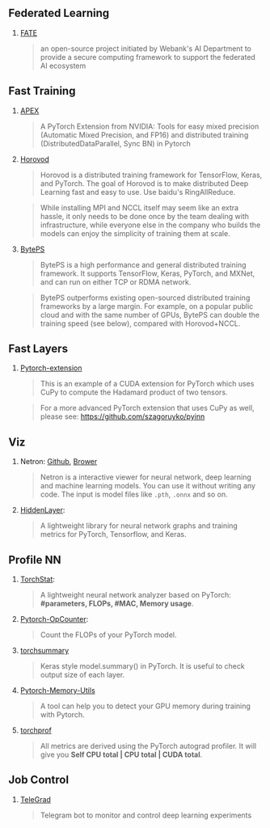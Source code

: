 ## Federated Learning
1. [FATE](https://github.com/webankfintech/fate)

   > an open-source project initiated by Webank's AI Department to provide a secure computing framework to support the federated AI ecosystem

## Fast Training
1. [APEX](https://github.com/NVIDIA/apex)

   > A PyTorch Extension from NVIDIA: Tools for easy mixed precision (Automatic Mixed Precision, and FP16) and distributed training (DistributedDataParallel, Sync BN) in Pytorch

2. [Horovod](https://github.com/uber/horovod#running-horovod)

    > Horovod is a distributed training framework for TensorFlow, Keras, and PyTorch. The goal of Horovod is to make distributed Deep Learning fast and easy to use. Use baidu's RingAllReduce.
    
    > While installing MPI and NCCL itself may seem like an extra hassle, it only needs to be done once by the team dealing with infrastructure, while everyone else in the company who builds the models can enjoy the simplicity of training them at scale.
    
3. [BytePS](https://github.com/bytedance/byteps)
   > BytePS is a high performance and general distributed training framework. It supports TensorFlow, Keras, PyTorch, and MXNet, and can run on either TCP or RDMA network.
   
   > BytePS outperforms existing open-sourced distributed training frameworks by a large margin. For example, on a popular public cloud and with the same number of GPUs, BytePS can double the training speed (see below), compared with Horovod+NCCL.

## Fast Layers
1. [Pytorch-extension](https://github.com/sniklaus/pytorch-extension)
    > This is an example of a CUDA extension for PyTorch which uses CuPy to compute the Hadamard product of two tensors.

    > For a more advanced PyTorch extension that uses CuPy as well, please see: https://github.com/szagoruyko/pyinn

## Viz
1. Netron: [Github](https://github.com/lutzroeder/netron), [Brower](https://lutzroeder.github.io/netron/)

   > Netron is a interactive viewer for neural network, deep learning and machine learning models. You can use it without writing any code.
   > The input is model files like `.pth`, `.onnx` and so on.
   
2. [HiddenLayer](https://github.com/waleedka/hiddenlayer):

    > A lightweight library for neural network graphs and training metrics for PyTorch, Tensorflow, and Keras.

## Profile NN
1. [TorchStat](https://github.com/Swall0w/torchstat):
   
   > A lightweight neural network analyzer based on PyTorch: **#parameters, FLOPs, #MAC, Memory usage**.
   
2. [Pytorch-OpCounter](https://github.com/Lyken17/pytorch-OpCounter):

   > Count the FLOPs of your PyTorch model.

3. [torchsummary](https://github.com/sksq96/pytorch-summary)
   > Keras style model.summary() in PyTorch. It is useful to check output size of each layer.
   
4. [Pytorch-Memory-Utils](https://github.com/Oldpan/Pytorch-Memory-Utils)
   > A tool can help you to detect your GPU memory during training with Pytorch.
   
5. [torchprof](https://github.com/awwong1/torchprof)
   > All metrics are derived using the PyTorch autograd profiler. It will give you **Self CPU total | CPU total | CUDA total**.
   
## Job Control
1. [TeleGrad](https://github.com/eyalzk/telegrad)
   > Telegram bot to monitor and control deep learning experiments
